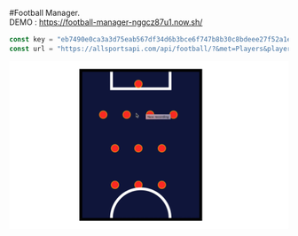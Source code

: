 #Football Manager.    
DEMO : https://football-manager-nggcz87u1.now.sh/

```javascript
const key = "eb7490e0ca3a3d75eab567df34d6b3bce6f747b8b30c8bdeee27f52a1ed3b150";
const url = "https://allsportsapi.com/api/football/?&met=Players&playerName=" + playerName + "&APIkey=" + key;
```


![alt text](./public/football-manager-preview.gif "Football manager preview")
